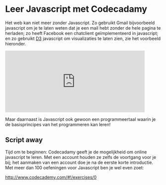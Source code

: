 # Leer Javascript met Codecadamy

Het web kan niet meer zonder Javascript. Zo gebruikt Gmail bijvoorbeeld
javascript om je te laten weten dat je een mail hebt zonder de hele pagina te
herladen; zo heeft Facebook een chatclient geïmplementeerd in javascript; en zo
gebruikt [D3](http://d3js.org/) javascript om visualizaties te laten zien, zie
het voorbeeld hieronder.

<iframe src="http://mbostock.github.io/d3/talk/20111018/choropleth.html" width="450" height="200" frameborder="0"></iframe>

Maar daarnaast is Javascript ook gewoon een programmeertaal waarin je de
basisprincipes van het programmeren kan leren!

## Script away

Tijd om te beginnen: Codecadamy geeft je de mogelijkheid om online javascript
te leren. Met een account houden ze zelfs de voortgang voor je bij; het
aanmaken van een account doe je na de eerste korte introductie. Met meer dan
100 oefeningen voor Javascript ben je wel even zoet:

<http://www.codecademy.com/#!/exercises/0>

